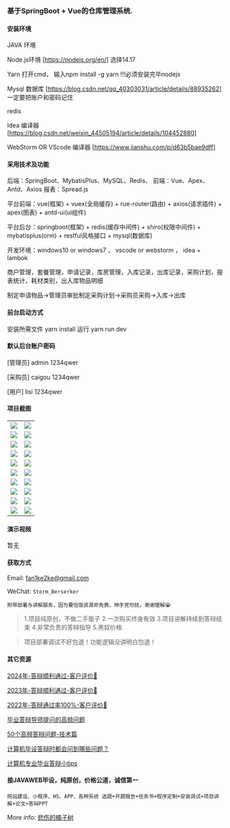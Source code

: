 ### 基于SpringBoot + Vue的仓库管理系统.

#### 安装环境

JAVA 环境 

Node.js环境 [https://nodejs.org/en/] 选择14.17

Yarn 打开cmd， 输入npm install -g yarn !!!必须安装完毕nodejs

Mysql 数据库 [https://blog.csdn.net/qq_40303031/article/details/88935262] 一定要把账户和密码记住

redis

Idea 编译器 [https://blog.csdn.net/weixin_44505194/article/details/104452880]

WebStorm OR VScode 编译器 [https://www.jianshu.com/p/d63b5bae9dff]

#### 采用技术及功能

后端：SpringBoot、MybatisPlus、MySQL、Redis、
前端：Vue、Apex、Antd、Axios
报表：Spread.js

平台前端：vue(框架) + vuex(全局缓存) + rue-router(路由) + axios(请求插件) + apex(图表)  + antd-ui(ui组件)

平台后台：springboot(框架) + redis(缓存中间件) + shiro(权限中间件) + mybatisplus(orm) + restful风格接口 + mysql(数据库)

开发环境：windows10 or windows7 ， vscode or webstorm ， idea + lambok

商户管理，套餐管理，申请记录，库房管理，入库记录，出库记录，采购计划，报表统计，耗材类别，出入库物品明细

制定申请物品->管理员审批制定采购计划->采购员采购->入库->出库


#### 前台启动方式
安装所需文件 yarn install 
运行 yarn run dev

#### 默认后台账户密码
[管理员]
admin
1234qwer

[采购员]
caigou
1234qwer

[用户]
lisi
1234qwer
#### 项目截图

|  |  |
|---------------------|---------------------|
| ![](https://fank-bucket-oss.oss-cn-beijing.aliyuncs.com/img/1703080753720.jpg) | ![](https://fank-bucket-oss.oss-cn-beijing.aliyuncs.com/img/1703080969395.jpg) |
| ![](https://fank-bucket-oss.oss-cn-beijing.aliyuncs.com/img/1703080712574.jpg) | ![](https://fank-bucket-oss.oss-cn-beijing.aliyuncs.com/img/1703080953291.jpg) |
| ![](https://fank-bucket-oss.oss-cn-beijing.aliyuncs.com/img/1703084753472.jpg) | ![](https://fank-bucket-oss.oss-cn-beijing.aliyuncs.com/img/1703080878407.jpg) |
| ![](https://fank-bucket-oss.oss-cn-beijing.aliyuncs.com/img/1703081092356.jpg) | ![](https://fank-bucket-oss.oss-cn-beijing.aliyuncs.com/img/1703080862614.jpg) |
| ![](https://fank-bucket-oss.oss-cn-beijing.aliyuncs.com/img/1703081076525.jpg) | ![](https://fank-bucket-oss.oss-cn-beijing.aliyuncs.com/img/1703080844691.jpg) |
| ![](https://fank-bucket-oss.oss-cn-beijing.aliyuncs.com/img/1703081052848.jpg) | ![](https://fank-bucket-oss.oss-cn-beijing.aliyuncs.com/img/1703080830613.jpg) |
| ![](https://fank-bucket-oss.oss-cn-beijing.aliyuncs.com/img/1703081035620.jpg) | ![](https://fank-bucket-oss.oss-cn-beijing.aliyuncs.com/img/1703080818367.jpg) |
| ![](https://fank-bucket-oss.oss-cn-beijing.aliyuncs.com/img/1703081023390.jpg) | ![](https://fank-bucket-oss.oss-cn-beijing.aliyuncs.com/img/1703080803381.jpg) |
| ![](https://fank-bucket-oss.oss-cn-beijing.aliyuncs.com/img/1703080992261.jpg) | ![](https://fank-bucket-oss.oss-cn-beijing.aliyuncs.com/img/1703080792182.jpg) |
| ![](https://fank-bucket-oss.oss-cn-beijing.aliyuncs.com/img/1703080981840.jpg) | ![](https://fank-bucket-oss.oss-cn-beijing.aliyuncs.com/work/936e9baf53eb9a217af4f89c616dc19.png) |


#### 演示视频

暂无

#### 获取方式

Email: fan1ke2ke@gmail.com

WeChat: `Storm_Berserker`

`附带部署与讲解服务，因为要恰饭资源非免费，伸手党勿扰，谢谢理解😭`

> 1.项目纯原创，不做二手贩子 2.一次购买终身有效 3.项目讲解持续到答辩结束 4.非常负责的答辩指导 5.黑奴价格

> 项目部署调试不好包退！功能逻辑没讲明白包退！

#### 其它资源

[2024年-答辩顺利通过-客户评价👻](https://berserker287.github.io/2024/06/06/2024%E5%B9%B4%E7%AD%94%E8%BE%A9%E9%A1%BA%E5%88%A9%E9%80%9A%E8%BF%87/)

[2023年-答辩顺利通过-客户评价🐢](https://berserker287.github.io/2023/06/14/2023%E5%B9%B4%E7%AD%94%E8%BE%A9%E9%A1%BA%E5%88%A9%E9%80%9A%E8%BF%87/)

[2022年-答辩通过率100%-客户评价🐣](https://berserker287.github.io/2022/05/25/%E9%A1%B9%E7%9B%AE%E4%BA%A4%E6%98%93%E8%AE%B0%E5%BD%95/)

[毕业答辩导师提问的高频问题](https://berserker287.github.io/2023/06/13/%E6%AF%95%E4%B8%9A%E7%AD%94%E8%BE%A9%E5%AF%BC%E5%B8%88%E6%8F%90%E9%97%AE%E7%9A%84%E9%AB%98%E9%A2%91%E9%97%AE%E9%A2%98/)

[50个高频答辩问题-技术篇](https://berserker287.github.io/2023/06/13/50%E4%B8%AA%E9%AB%98%E9%A2%91%E7%AD%94%E8%BE%A9%E9%97%AE%E9%A2%98-%E6%8A%80%E6%9C%AF%E7%AF%87/)

[计算机毕设答辩时都会问到哪些问题？](https://www.zhihu.com/question/31020988)

[计算机专业毕业答辩小tips](https://zhuanlan.zhihu.com/p/145911029)

#### 接JAVAWEB毕设，纯原创，价格公道，诚信第一

`网站建设、小程序、H5、APP、各种系统 选题+开题报告+任务书+程序定制+安装调试+项目讲解+论文+答辩PPT`

More info: [悲伤的橘子树](https://berserker287.github.io/)
